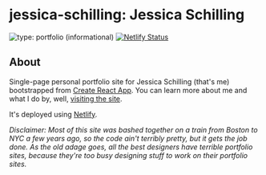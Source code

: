 # jessica-schilling: Jessica Schilling

![type: portfolio (informational)](https://img.shields.io/badge/type-portfolio-informational)
[![Netlify Status](https://api.netlify.com/api/v1/badges/306b4a36-24c3-4ef4-a292-9a3925a701a5/deploy-status)](https://app.netlify.com/sites/jessicaschilling/deploys)

## About

Single-page personal portfolio site for Jessica Schilling (that's me) bootstrapped from [Create React App](https://github.com/facebook/create-react-app). You can learn more about me and what I do by, well, [visiting the site](https://www.jessicaschilling.com).

It's deployed using [Netlify](https://jessicaschilling.netlify.com).

*Disclaimer: Most of this site was bashed together on a train from Boston to NYC a few years ago, so the code ain't terribly pretty, but it gets the job done. As the old adage goes, all the best designers have terrible portfolio sites, because they're too busy designing stuff to work on their portfolio sites.*